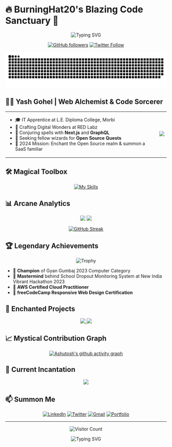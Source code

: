 # 🔥 BurningHat20's Blazing Code Sanctuary 🚀

<div align="center">
  
  ![Typing SVG](https://readme-typing-svg.herokuapp.com?font=Fira+Code&size=32&duration=2800&pause=2000&color=A9FEF7&center=true&vCenter=true&width=940&lines=Welcome+to+the+Realm+of+Infinite+Possibilities!)

  [![GitHub followers](https://img.shields.io/github/followers/BurningHat20?style=social)](https://github.com/BurningHat20)
  [![Twitter Follow](https://img.shields.io/twitter/follow/yashgohel_?style=social)](https://twitter.com/yashgohel_)

  [<img src="https://raw.githubusercontent.com/BurningHat20/BurningHat20/output/snake.svg" alt="🐍 Snake Game" />](https://github.com/BurningHat20)

</div>

## 👨‍💻 Yash Gohel | Web Alchemist & Code Sorcerer

<table>
  <tr>
    <td>
      <ul>
        <li>🎓 IT Apprentice at L.E. Diploma College, Morbi</li>
        <li>💼 Crafting Digital Wonders at RED Labz</li>
        <li>🌱 Conjuring spells with <strong>Next.js</strong> and <strong>GraphQL</strong></li>
        <li>👯 Seeking fellow wizards for <strong>Open Source Quests</strong></li>
        <li>🎯 2024 Mission: Enchant the Open Source realm & summon a SaaS familiar</li>
      </ul>
    </td>
    <td>
      <img src="https://media.giphy.com/media/qgQUggAC3Pfv687qPC/giphy.gif" width="300" />
    </td>
  </tr>
</table>

## 🛠️ Magical Toolbox

<div align="center">

[![My Skills](https://skillicons.dev/icons?i=html,css,js,php,react,vite,nextjs,nodejs,express,mongodb,postgres,mysql,tailwind,aws,git,github,figma&theme=dark)](https://skillicons.dev)

</div>

<div align="center">



</div>

## 📊 Arcane Analytics

<div align="center">
  <img height="180em" src="https://github-readme-stats-eight-theta.vercel.app/api?username=BurningHat20&show_icons=true&theme=tokyonight&include_all_commits=true&count_private=true"/>
  <img height="180em" src="https://github-readme-stats-eight-theta.vercel.app/api/top-langs/?username=BurningHat20&layout=compact&langs_count=8&theme=tokyonight"/>
</div>

<div align="center">
  
  [![GitHub Streak](https://github-readme-streak-stats.herokuapp.com/?user=BurningHat20&theme=tokyonight)](https://git.io/streak-stats)

</div>

## 🏆 Legendary Achievements

<div align="center">
  
  ![Trophy](https://github-profile-trophy.vercel.app/?username=BurningHat20&theme=darkhub&no-frame=true&row=1&column=7)

</div>

- 🥇 **Champion** of Gyan Gumbaj 2023 Computer Category
- 🚀 **Mastermind** behind School Dropout Monitoring System at New India Vibrant Hackathon 2023
- 📜 **AWS Certified Cloud Practitioner**
- 🏅 **freeCodeCamp Responsive Web Design Certification**

## 🌟 Enchanted Projects

<div align="center">
  <a href="https://github.com/BurningHat20/Imagi-Sync">
    <img src="https://github-readme-stats.vercel.app/api/pin/?username=BurningHat20&repo=Imagi-Sync&theme=tokyonight" />
  </a>
  <a href="https://github.com/BurningHat20/SumUp">
    <img src="https://github-readme-stats.vercel.app/api/pin/?username=BurningHat20&repo=Global-Culture-Explorer&theme=tokyonight" />
  </a>
</div>

## 📈 Mystical Contribution Graph

<div align="center">
  
  [![Ashutosh's github activity graph](https://github-readme-activity-graph.vercel.app/graph?username=BurningHat20&theme=react-dark)](https://github.com/ashutosh00710/github-readme-activity-graph)

</div>

## 🎵 Current Incantation

<p align="center">
  <img
    src="https://spotify-github-profile.kittinanx.com/api/view?uid=31iu4lwtpu2r3vemf2vt66hdmr6e&cover_image=true&theme=novatorem&show_offline=false&background_color=121212&interchange=false&bar_color=53b14f&bar_color_cover=false"
    width="400"
  />
</p>

## 📫 Summon Me

<div align="center">
  
  [![LinkedIn](https://img.shields.io/badge/LinkedIn-0077B5?style=for-the-badge&logo=linkedin&logoColor=white)](https://www.linkedin.com/in/yash-gohel-187812277)
  [![Twitter](https://img.shields.io/badge/Twitter-1DA1F2?style=for-the-badge&logo=twitter&logoColor=white)](https://twitter.com/yashgohel_)
  [![Gmail](https://img.shields.io/badge/Gmail-D14836?style=for-the-badge&logo=gmail&logoColor=white)](mailto:burninghat20@gmail.com)
  [![Portfolio](https://img.shields.io/badge/Portfolio-FF5722?style=for-the-badge&logo=todoist&logoColor=white)](https://https://www.burninghat.tech/)

</div>

---

<div align="center">
  
  ![Visitor Count](https://profile-counter.glitch.me/BurningHat20/count.svg)

  ![Typing SVG](https://readme-typing-svg.herokuapp.com?font=Fira+Code&size=24&duration=2800&pause=2000&color=A9FEF7&center=true&vCenter=true&width=940&lines=Thanks+for+visiting!+Let's+forge+digital+legends+together!)

</div>
